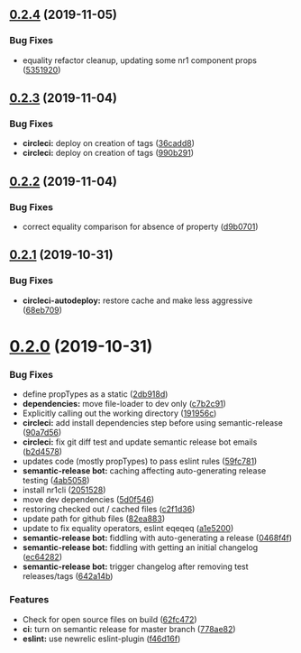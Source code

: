 ## [0.2.4](https://github.com/newrelic/nr1-customer-journey/compare/v0.2.3...v0.2.4) (2019-11-05)


### Bug Fixes

* equality refactor cleanup, updating some nr1 component props ([5351920](https://github.com/newrelic/nr1-customer-journey/commit/535192051b0f04c79c9dc7371307dd467d3893ce))

## [0.2.3](https://github.com/newrelic/nr1-customer-journey/compare/v0.2.2...v0.2.3) (2019-11-04)


### Bug Fixes

* **circleci:** deploy on creation of tags ([36cadd8](https://github.com/newrelic/nr1-customer-journey/commit/36cadd8d65807e0f05d2e635ec3e4ed70585d929))
* **circleci:** deploy on creation of tags ([990b291](https://github.com/newrelic/nr1-customer-journey/commit/990b291ea9e7067743ed069409504dcd0fff8f4e))

## [0.2.2](https://github.com/newrelic/nr1-customer-journey/compare/v0.2.1...v0.2.2) (2019-11-04)


### Bug Fixes

* correct equality comparison for absence of property ([d9b0701](https://github.com/newrelic/nr1-customer-journey/commit/d9b070196ccf87fc423e7dff7c1a4219058a3405))

## [0.2.1](https://github.com/newrelic/nr1-customer-journey/compare/v0.2.0...v0.2.1) (2019-10-31)


### Bug Fixes

* **circleci-autodeploy:** restore cache and make less aggressive ([68eb709](https://github.com/newrelic/nr1-customer-journey/commit/68eb70981e0fbf06a18ba2256adb55163c4cec30))

# [0.2.0](https://github.com/newrelic/nr1-customer-journey/compare/v0.1.8...v0.2.0) (2019-10-31)


### Bug Fixes

* define propTypes as a static ([2db918d](https://github.com/newrelic/nr1-customer-journey/commit/2db918dca4e33b6bf2d9bdd9b6acd5e134f0e388))
* **dependencies:** move file-loader to dev only ([c7b2c91](https://github.com/newrelic/nr1-customer-journey/commit/c7b2c912a1c7931365a9cd17f0e9c7403fa9a4d2))
* Explicitly calling out the working directory ([191956c](https://github.com/newrelic/nr1-customer-journey/commit/191956c4c11953b5cd0934fb0edf0bd2eb59919d))
* **circleci:** add install dependencies step before using semantic-release ([90a7d56](https://github.com/newrelic/nr1-customer-journey/commit/90a7d562c10c09f3a2afde3d556cc7d2067acc20))
* **circleci:** fix git diff test and update semantic release bot emails ([b2d4578](https://github.com/newrelic/nr1-customer-journey/commit/b2d45786c396b6e80cc5af4f53c7702dfb8d9d50))
* updates code (mostly propTypes) to pass eslint rules ([59fc781](https://github.com/newrelic/nr1-customer-journey/commit/59fc7813e3405ef813a751e2ac10a90345148b5e))
* **semantic-release bot:** caching affecting auto-generating release testing ([4ab5058](https://github.com/newrelic/nr1-customer-journey/commit/4ab5058367b831469468a0a2bb1e929d726be409))
* install nr1cli ([2051528](https://github.com/newrelic/nr1-customer-journey/commit/2051528db12f122ea60b335e651272af6d79c117))
* move dev dependencies ([5d0f546](https://github.com/newrelic/nr1-customer-journey/commit/5d0f54642e6099234fbcae4f2e1e80e03a9370a3))
* restoring checked out / cached files ([c2f1d36](https://github.com/newrelic/nr1-customer-journey/commit/c2f1d36dad6a0b0f8a75a95949ff183c12e6b5bd))
* update path for github files ([82ea883](https://github.com/newrelic/nr1-customer-journey/commit/82ea883389ed7c3d5e42cff9e305191fc430b6fb))
* update to fix equality operators, eslint eqeqeq ([a1e5200](https://github.com/newrelic/nr1-customer-journey/commit/a1e520080d8eaae461cf8b049649762d52db30e6))
* **semantic-release bot:** fiddling with auto-generating a release ([0468f4f](https://github.com/newrelic/nr1-customer-journey/commit/0468f4f786c9a1b96b8db9a84ef67285316f8ff2))
* **semantic-release bot:** fiddling with getting an initial changelog ([ec64282](https://github.com/newrelic/nr1-customer-journey/commit/ec642829708eff49b8065176c817a764a91b7f5d))
* **semantic-release bot:** trigger changelog after removing test releases/tags ([642a14b](https://github.com/newrelic/nr1-customer-journey/commit/642a14bac1f417e960fb6ee20c8aa2850673955a))


### Features

* Check for open source files on build ([62fc472](https://github.com/newrelic/nr1-customer-journey/commit/62fc4725bfb65534ffd6ad57bcbd7e0448db0413))
* **ci:** turn on semantic release for master branch ([778ae82](https://github.com/newrelic/nr1-customer-journey/commit/778ae821bf92c61e753d6b9c6417f9482e68ca3b))
* **eslint:** use newrelic eslint-plugin ([f46d16f](https://github.com/newrelic/nr1-customer-journey/commit/f46d16f390b1c7545db39bd7b58289e23c692ad2))
